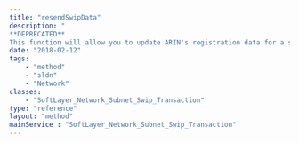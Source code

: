 ```yaml
---
title: "resendSwipData"
description: "
**DEPRECATED**
This function will allow you to update ARIN's registration data for a subnet to your current RWHOIS data. "
date: "2018-02-12"
tags:
    - "method"
    - "sldn"
    - "Network"
classes:
    - "SoftLayer_Network_Subnet_Swip_Transaction"
type: "reference"
layout: "method"
mainService : "SoftLayer_Network_Subnet_Swip_Transaction"
---
```

